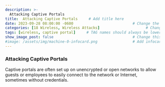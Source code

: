 ```yaml
---
description: >-
  Attacking Captive Portals
title:  Attacking Captive Portals     # Add title here
date: 2023-09-28 08:00:00 -0600                           # Change the date to match completion date
categories: [18 Wireless, Wireless Attacks]                     # Change Templates to Writeup
tags: [wireless, captive portal]     # TAG names should always be lowercase; replace template with writeup, and add relevant tags
show_image_post: false                                    # Change this to true
#image: /assets/img/machine-0-infocard.png                # Add infocard image here for post preview image
---
```


### Attacking Captive Portals
Captive portals are often set up on unencrypted or open networks to allow guests or employees to easily connect to the network or Internet, sometimes without credentials.


